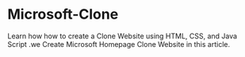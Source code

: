 # Microsoft-Clone
Learn how how to create a Clone Website using HTML, CSS, and Java Script .we Create Microsoft Homepage Clone Website in this article.
